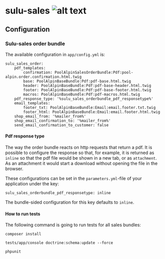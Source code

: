 # sulu-sales ![alt text](https://travis-ci.org/sulu/sulu-sales.svg?branch=develop)

## Configuration

### Sulu-sales order bundle

The available configuration in `app/config.yml` is:
```
sulu_sales_order:
    pdf_templates:
        confirmation: PoolAlpinSalesOrderBundle:Pdf:pool-alpin.order.confirmation.html.twig
        base: PoolAlpinBaseBundle:Pdf:pdf-base.html.twig
        header: PoolAlpinBaseBundle:Pdf:pdf-base-header.html.twig
        footer: PoolAlpinBaseBundle:Pdf:pdf-base-footer.html.twig
        macros: PoolAlpinBaseBundle:Pdf:pdf-macros.html.twig
    pdf_response_type: '%sulu_sales_orderbundle_pdf_responsetype%'
    email_templates:
        footer_txt: PoolAlpinBaseBundle:Email:email.footer.txt.twig
        footer_html: PoolAlpinBaseBundle:Email:email.footer.html.twig
    shop_email_from: '%mailer_from%'
    shop_email_confirmation_to: '%mailer_from%'
    send_email_confirmation_to_customer: false
```

#### Pdf response type

The way the order bundle reacts on http requests that return a pdf. It is possible to configure the response so that, for example, it is returned as `inline` so that the pdf file would be shown in a new tab, or as `attachment`. As an attachment it would start a download without opening the file in the browser.

These configurations can be set in the `parameters.yml`-file of your application under the key:
```
sulu_sales_orderbundle_pdf_responsetype: inline
```
The bundle-sided configuration for this key defaults to `inline`.


#### How to run tests

The following command is going to run tests for all sales bundles:

```
composer install

tests/app/console doctrine:schema:update --force

phpunit
```
